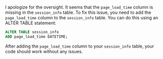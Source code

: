 I apologize for the oversight. It seems that the `page_load_time` column is missing in the `session_info` table. To fix this issue, you need to add the `page_load_time` column to the `session_info` table. You can do this using an ALTER TABLE statement:

```sql
ALTER TABLE session_info
ADD page_load_time DATETIME;
```

After adding the `page_load_time` column to your `session_info` table, your code should work without any issues.